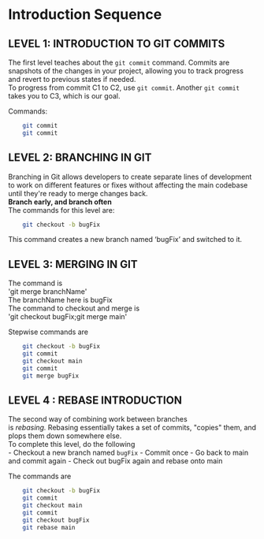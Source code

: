 # Introduction Sequence

## LEVEL 1: INTRODUCTION TO GIT COMMITS

The first level teaches about the `git commit` command. Commits are snapshots of the changes in your project, allowing you to track progress and revert to previous states if needed. <br />
To progress from commit C1 to C2, use `git commit`. Another `git commit` takes you to C3, which is our goal. <br />

Commands:
```sh
    git commit
    git commit
```


## LEVEL 2: BRANCHING IN GIT
Branching in Git allows developers to create separate lines of development to work on different features or fixes without affecting the main codebase until they're ready to merge changes back. <br />
**Branch early, and branch often** <br />
The commands for this level are: <br />
```sh
    git checkout -b bugFix
```
This command creates a new branch named ‘bugFix’ and switched to it. 


## LEVEL 3: MERGING IN GIT
The command is <br />
'git merge branchName' <br />
The branchName here is bugFix <br />
The command to checkout and merge is  <br />
'git checkout bugFix;git merge main'

Stepwise commands are 
```sh
    git checkout -b bugFix
    git commit
    git checkout main
    git commit
    git merge bugFix
```


## LEVEL 4 : REBASE INTRODUCTION
The second way of combining work between branches is *rebasing.* Rebasing essentially takes a set of commits, "copies" them, and plops them down somewhere else.<br />
To complete this level, do the following <br />
    - Checkout a new branch named `bugFix`
    - Commit once
    - Go back to main and commit again
    - Check out bugFix again and rebase onto main
    
The commands are <br />
```sh
    git checkout -b bugFix
    git commit
    git checkout main
    git commit
    git checkout bugFix
    git rebase main
```
